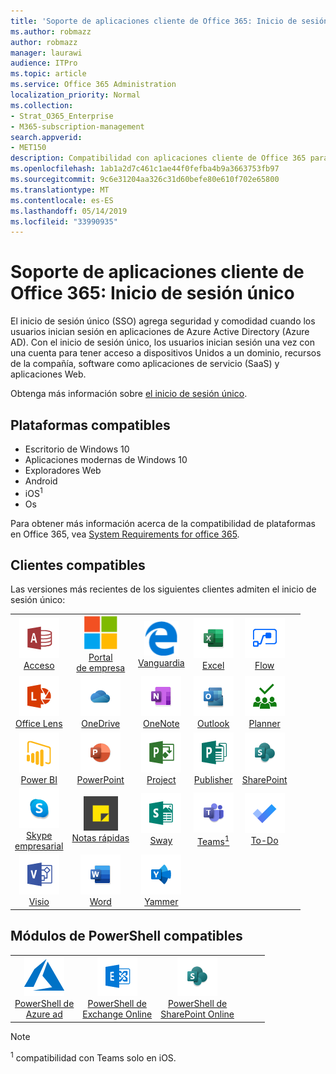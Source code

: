 ```yaml
---
title: 'Soporte de aplicaciones cliente de Office 365: Inicio de sesión único'
ms.author: robmazz
author: robmazz
manager: laurawi
audience: ITPro
ms.topic: article
ms.service: Office 365 Administration
localization_priority: Normal
ms.collection:
- Strat_O365_Enterprise
- M365-subscription-management
search.appverid:
- MET150
description: Compatibilidad con aplicaciones cliente de Office 365 para inicio de sesión único (Single Sign-on).
ms.openlocfilehash: 1ab1a2d7c461c1ae44f0fefba4b9a3663753fb97
ms.sourcegitcommit: 9c6e31204aa326c31d60befe80e610f702e65800
ms.translationtype: MT
ms.contentlocale: es-ES
ms.lasthandoff: 05/14/2019
ms.locfileid: "33990935"
---
```

# <a name="office-365-client-app-support--single-sign-on"></a>Soporte de aplicaciones cliente de Office 365: Inicio de sesión único

El inicio de sesión único (SSO) agrega seguridad y comodidad cuando los usuarios inician sesión en aplicaciones de Azure Active Directory (Azure AD). Con el inicio de sesión único, los usuarios inician sesión una vez con una cuenta para tener acceso a dispositivos Unidos a un dominio, recursos de la compañía, software como aplicaciones de servicio (SaaS) y aplicaciones Web.

Obtenga más información sobre [el inicio de sesión único](https://docs.microsoft.com/azure/active-directory/manage-apps/what-is-single-sign-on).

## <a name="supported-platforms"></a>Plataformas compatibles

 - Escritorio de Windows 10
 - Aplicaciones modernas de Windows 10
 - Exploradores Web
 - Android
 - iOS<sup>1</sup>
 - Os

Para obtener más información acerca de la compatibilidad de plataformas en Office 365, vea [System Requirements for office 365](https://products.office.com/office-system-requirements).

## <a name="supported-clients"></a>Clientes compatibles

Las versiones más recientes de los siguientes clientes admiten el inicio de sesión único:

| | | | | | |
|:---:|:---:|:---:|:---:|:---:|:---:|
| ![Icono de acceso](media/o365-access-64x64.png) <br> [Acceso](https://products.office.com/access) | ![Icono del portal de empresa](media/o365-microsoft-64x64.png) <br> [Portal <br> de empresa](https://docs.microsoft.com/intune-user-help/sign-in-to-the-company-portal) | ![Icono de borde](media/o365-edge-64x64.png) <br> [Vanguardia](https://www.microsoft.com/windows/microsoft-edge) | ![Icono de Excel](media/o365-excel-64x64.png) <br> [Excel](https://products.office.com/excel) | ![Icono de flujo](media/o365-flow-64x64.png) <br> [Flow](https://flow.microsoft.com) 
| ![Icono de lente](media/o365-lens-64x64.png) <br> [Office Lens](https://www.microsoft.com/p/office-lens/9wzdncrfj3t8?activetab=pivot%3Aoverviewtab) | ![Icono de OneDrive para la empresa](media/o365-OneDrive-64x64.png) <br> [OneDrive](https://products.office.com/onedrive-for-business/online-cloud-storage) |  ![Icono de OneNote](media/o365-OneNote-64x64.png) <br> [OneNote](https://products.office.com/onenote) | ![Icono de Outlook](media/o365-outlook-64x64.png) <br> [Outlook](https://products.office.com/outlook) | ![Icono de Planner](media/o365-planner-64x64.png) <br> [Planner](https://products.office.com/business/task-management-software) 
| ![Icono de PowerBI](media/o365-powerbi-64x64.png) <br> [Power BI](https://powerbi.microsoft.com)| ![Icono de PowerPoint](media/o365-powerpoint-64x64.png) <br> [PowerPoint](https://products.office.com/powerpoint) | ![Icono de proyecto](media/o365-project-64x64.png) <br> [Project](https://products.office.com/project) | ![Icono de Publisher](media/o365-publisher-64x64.png) <br> [Publisher](https://products.office.com/publisher) | ![Icono de SharePoint](media/o365-sharepoint-64x64.png) <br> [SharePoint](https://products.office.com/sharepoint) 
| ![Icono de Skype empresarial](media/o365-skypeforbusiness-64x64.png) <br> [Skype <br> empresarial](https://www.skype.com/business/) | ![Icono de notas adhesivas](media/o365-stickynotes-64x64.png) <br> [Notas rápidas](https://www.microsoft.com/p/microsoft-sticky-notes/9nblggh4qghw) | ![Icono de Sway](media/o365-sway-64x64.png) <br> [Sway](https://sway.com) | ![Icono de Teams](media/o365-teams-64x64.png) <br> [Teams<sup>1</sup>](https://products.office.com/microsoft-teams/group-chat-software) | ![Icono de tarea pendiente](media/o365-todo-64x64.png) <br> [To-Do](https://todo.microsoft.com) 
| ![Icono de Visio](media/o365-visio-64x64.png) <br> [Visio](https://products.office.com/visio/flowchart-software) | ![Icono de Word](media/o365-word-64x64.png) <br> [Word](https://products.office.com/word) | ![Icono de Yammer](media/o365-yammer-64x64.png) <br> [Yammer](https://products.office.com/yammer/yammer-overview) |

## <a name="supported-powershell-modules"></a>Módulos de PowerShell compatibles

| | | | | | |
|:---:|:---:|:---:|:---:|:---:|:---:|
| ![Icono de Azure](media/o365-azure-64x64.png) <br> [PowerShell de <br> Azure ad](https://docs.microsoft.com/powershell/azure/active-directory/overview?view=azureadps-2.0) | ![Icono de Exchange](media/o365-exchange-64x64.png) <br> [PowerShell de <br> Exchange Online](https://docs.microsoft.com/powershell/exchange/exchange-online/exchange-online-powershell?view=exchange-ps) | ![Icono de SharePoint](media/o365-sharepoint-64x64.png) <br> [PowerShell de <br> SharePoint Online](https://docs.microsoft.com/sharepoint/manage-team-and-communication-sites-in-powershell)

> [!NOTE]
> <sup>1</sup> compatibilidad con Teams solo en iOS. <br>